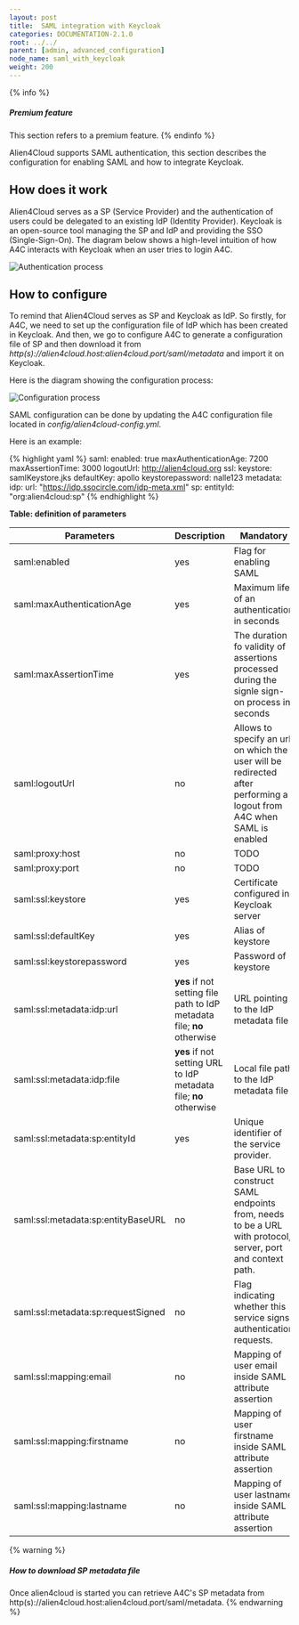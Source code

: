 ```yaml
---
layout: post
title:  SAML integration with Keycloak
categories: DOCUMENTATION-2.1.0
root: ../../
parent: [admin, advanced_configuration]
node_name: saml_with_keycloak
weight: 200
---
```


{% info %}
<h5>Premium feature</h5>
This section refers to a premium feature.
{% endinfo %}

Alien4Cloud supports SAML authentication, this section describes the configuration for enabling SAML and how to integrate Keycloak.

## How does it work

Alien4Cloud serves as a SP (Service Provider) and the authentication of users could be delegated to an existing IdP (Identity Provider). Keycloak is an open-source tool managing the SP and IdP and providing the SSO (Single-Sign-On). The diagram below shows a high-level intuition of how A4C interacts with Keycloak when an user tries to login A4C.

![Authentication process](../images/2.1.0/admin_guide/authentication_process.png)

## How to configure

To remind that Alien4Cloud serves as SP and Keycloak as IdP. So firstly, for A4C, we need to set up the configuration file of IdP which has been created in Keycloak. And then, we go to configure A4C to generate a configuration file of SP and then download it from _http(s)://alien4cloud.host:alien4cloud.port/saml/metadata_ and import it on Keycloak.

Here is the diagram showing the configuration process:

![Configuration process](../images/2.1.0/admin_guide/configuration_process.png)

SAML configuration can be done by updating the A4C configuration file located in  _config/alien4cloud-config.yml_.

Here is an example:

{% highlight yaml %}
saml:
  enabled: true
  maxAuthenticationAge: 7200
  maxAssertionTime: 3000
  logoutUrl: http://alien4cloud.org
  ssl:
    keystore: samlKeystore.jks
    defaultKey: apollo
    keystorepassword: nalle123
  metadata:
    idp:
      url: "https://idp.ssocircle.com/idp-meta.xml"
    sp:
      entityId: "org:alien4cloud:sp"
{% endhighlight %}

**Table: definition of parameters**

| Parameters |Description | Mandatory|  Default value | Example  |
| ------------- | ------------- | ----- | ----- | ----- |
| saml:enabled | yes |Flag for enabling SAML | | true |
| saml:maxAuthenticationAge | yes | Maximum life of an authentication in seconds | | 7200 |
| saml:maxAssertionTime | yes | The duration fo validity of assertions processed during the signle sign-on process in seconds | | 3000
| saml:logoutUrl | no | Allows to specify an url on which the user will be redirected after performing a logout from A4C when SAML is enabled | | http://alien4cloud.org
| saml:proxy:host | no | TODO | | 193.56.47.20
| saml:proxy:port | no | TODO | | 8080
| saml:ssl:keystore | yes | Certificate configured in Keycloak server | | samlKeystore.jks
| saml:ssl:defaultKey | yes | Alias of keystore | | apollo
| saml:ssl:keystorepassword | yes | Password of keystore | | nalle123
| saml:ssl:metadata:idp:url | **yes** if not setting file path to IdP metadata file; **no** otherwise | URL pointing to the IdP metadata file | | "https://idp.ssocircle.com/idp-meta.xml"
| saml:ssl:metadata:idp:file | **yes** if not setting URL to IdP metadata file; **no** otherwise | Local file path to the IdP metadata file | | "/path/to/file.xml"
| saml:ssl:metadata:sp:entityId | yes | Unique identifier of the service provider. | | "org:alien4cloud:sp"
| saml:ssl:metadata:sp:entityBaseURL | no | Base URL to construct SAML endpoints from, needs to be a URL with protocol, server, port and context path. | "http://localhost:8088" |
| saml:ssl:metadata:sp:requestSigned | no | Flag indicating whether this service signs authentication requests. | false |
| saml:ssl:mapping:email | no | Mapping of user email inside SAML attribute assertion | false |
| saml:ssl:mapping:firstname | no | Mapping of user firstname inside SAML attribute assertion | false |
| saml:ssl:mapping:lastname | no | Mapping of user lastname inside SAML attribute assertion | false |


{% warning %}
<h5>How to download SP metadata file</h5>
Once alien4cloud is started you can retrieve A4C's SP metadata from http(s)://alien4cloud.host:alien4cloud.port/saml/metadata.
{% endwarning %}
